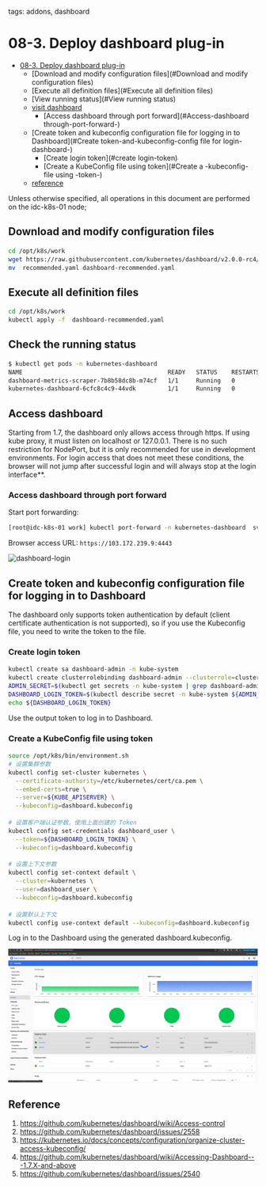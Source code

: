 tags: addons, dashboard

# 08-3. Deploy dashboard plug-in

<!-- TOC -->

- [08-3. Deploy dashboard plug-in](#08-3-Deployment-dashboard-plug-in)
     - [Download and modify configuration files](#Download and modify configuration files)
     - [Execute all definition files](#Execute all definition files)
     - [View running status](#View running status)
     - [visit dashboard](#visit-dashboard)
         - [Access dashboard through port forward](#Access-dashboard through-port-forward-)
     - [Create token and kubeconfig configuration file for logging in to Dashboard](#Create token-and-kubeconfig-config file for login-dashboard-)
         - [Create login token](#create login-token)
         - [Create a KubeConfig file using token](#Create a -kubeconfig-file using -token-)
     - [reference](#reference)

<!-- /TOC -->

Unless otherwise specified, all operations in this document are performed on the idc-k8s-01 node;

## Download and modify configuration files

``` bash
cd /opt/k8s/work
wget https://raw.githubusercontent.com/kubernetes/dashboard/v2.0.0-rc4/aio/deploy/recommended.yaml
mv  recommended.yaml dashboard-recommended.yaml
```

## Execute all definition files

``` bash
cd /opt/k8s/work
kubectl apply -f  dashboard-recommended.yaml
```

## Check the running status

``` bash
$ kubectl get pods -n kubernetes-dashboard 
NAME                                         READY   STATUS    RESTARTS   AGE   IP              NODE         NOMINATED NODE   READINESS GATES
dashboard-metrics-scraper-7b8b58dc8b-m74cf   1/1     Running   0          38s   172.30.140.68   idc-k8s-02   <none>           <none>
kubernetes-dashboard-6cfc8c4c9-44vdk         1/1     Running   0          38s   172.30.73.69    idc-k8s-03   <none>           <none>
```

## Access dashboard

Starting from 1.7, the dashboard only allows access through https. If using kube proxy, it must listen on localhost or 127.0.0.1. There is no such restriction for NodePort, but it is only recommended for use in development environments. For login access that does not meet these conditions, the browser will not jump after successful login and will always stop at the login interface**.

### Access dashboard through port forward

Start port forwarding:

``` bash
[root@idc-k8s-01 work] kubectl port-forward -n kubernetes-dashboard  svc/kubernetes-dashboard 4443:443 --address 0.0.0.0
```

Browser access URL: `https://103.172.239.9:4443`

![dashboard-login](./images/dashboard-login.png)

## Create token and kubeconfig configuration file for logging in to Dashboard

The dashboard only supports token authentication by default (client certificate authentication is not supported), so if you use the Kubeconfig file, you need to write the token to the file.

### Create login token

``` bash
kubectl create sa dashboard-admin -n kube-system
kubectl create clusterrolebinding dashboard-admin --clusterrole=cluster-admin --serviceaccount=kube-system:dashboard-admin
ADMIN_SECRET=$(kubectl get secrets -n kube-system | grep dashboard-admin | awk '{print $1}')
DASHBOARD_LOGIN_TOKEN=$(kubectl describe secret -n kube-system ${ADMIN_SECRET} | grep -E '^token' | awk '{print $2}')
echo ${DASHBOARD_LOGIN_TOKEN}
```

Use the output token to log in to Dashboard.

### Create a KubeConfig file using token

``` bash
source /opt/k8s/bin/environment.sh
# 设置集群参数
kubectl config set-cluster kubernetes \
  --certificate-authority=/etc/kubernetes/cert/ca.pem \
  --embed-certs=true \
  --server=${KUBE_APISERVER} \
  --kubeconfig=dashboard.kubeconfig

# 设置客户端认证参数，使用上面创建的 Token
kubectl config set-credentials dashboard_user \
  --token=${DASHBOARD_LOGIN_TOKEN} \
  --kubeconfig=dashboard.kubeconfig

# 设置上下文参数
kubectl config set-context default \
  --cluster=kubernetes \
  --user=dashboard_user \
  --kubeconfig=dashboard.kubeconfig

# 设置默认上下文
kubectl config use-context default --kubeconfig=dashboard.kubeconfig
```

Log in to the Dashboard using the generated dashboard.kubeconfig.

![images/dashboard.png](images/dashboard.png)

## Reference

1. https://github.com/kubernetes/dashboard/wiki/Access-control
2. https://github.com/kubernetes/dashboard/issues/2558
3. https://kubernetes.io/docs/concepts/configuration/organize-cluster-access-kubeconfig/
4. https://github.com/kubernetes/dashboard/wiki/Accessing-Dashboard---1.7.X-and-above
5. https://github.com/kubernetes/dashboard/issues/2540
